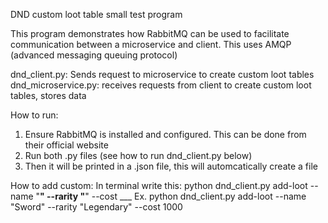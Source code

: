 DND custom loot table small test program

This program demonstrates how RabbitMQ can be used to facilitate communication between a microservice and client. This uses AMQP (advanced messaging queuing protocol)

dnd_client.py: Sends request to microservice to create custom loot tables
dnd_microservice.py: receives requests from client to create custom loot tables, stores data

How to run:
1. Ensure RabbitMQ is installed and configured. This can be done from their official website
2. Run both .py files (see how to run dnd_client.py below)
3. Then it will be printed in a .json file, this will automcatically create a file

How to add custom:
In terminal write this: python dnd_client.py add-loot --name "____" --rarity "____" --cost ___
Ex.  python dnd_client.py add-loot --name "Sword" --rarity "Legendary" --cost 1000
